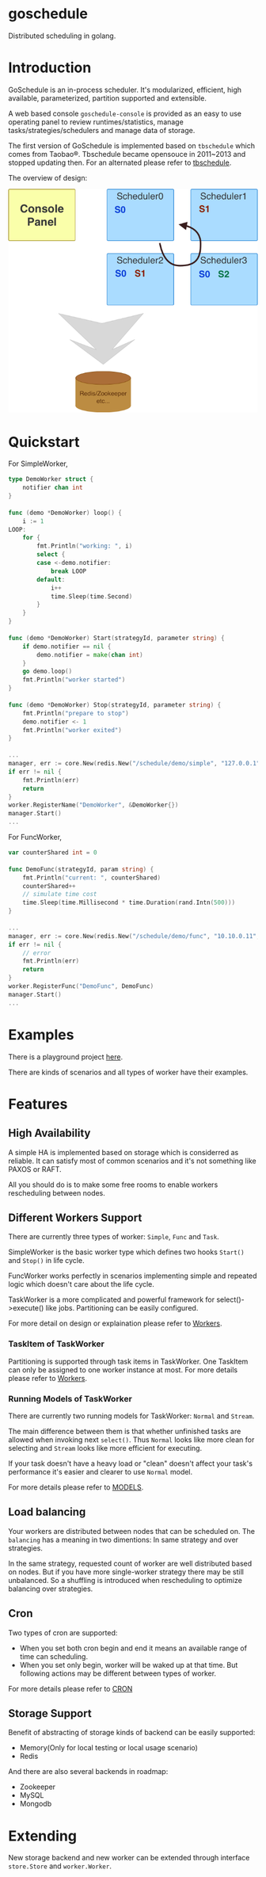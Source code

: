 goschedule
===
Distributed scheduling in golang.

# Introduction

GoSchedule is an in-process scheduler. It's modularized, efficient, high available, parameterized, partition supported and extensible.  

A web based console `goschedule-console` is provided as an easy to use operating panel to review runtimes/statistics, manage tasks/strategies/schedulers and manage data of storage.  

The first version of GoSchedule is implemented based on `tbschedule` which comes from Taobao®. Tbschedule became opensouce in 2011~2013 and stopped updating then. For an alternated please refer to [tbschedule](https://github.com/jasonjoo2010/tbschedule).  

The overview of design:  

![](doc/design.png)  

# Quickstart

For SimpleWorker,

```go
type DemoWorker struct {
	notifier chan int
}

func (demo *DemoWorker) loop() {
	i := 1
LOOP:
	for {
		fmt.Println("working: ", i)
		select {
		case <-demo.notifier:
			break LOOP
		default:
			i++
			time.Sleep(time.Second)
		}
	}
}

func (demo *DemoWorker) Start(strategyId, parameter string) {
	if demo.notifier == nil {
		demo.notifier = make(chan int)
	}
	go demo.loop()
	fmt.Println("worker started")
}

func (demo *DemoWorker) Stop(strategyId, parameter string) {
	fmt.Println("prepare to stop")
	demo.notifier <- 1
	fmt.Println("worker exited")
}

...
manager, err := core.New(redis.New("/schedule/demo/simple", "127.0.0.1", 6379))
if err != nil {
    fmt.Println(err)
    return
}
worker.RegisterName("DemoWorker", &DemoWorker{})
manager.Start()
...
```

For FuncWorker,

```go
var counterShared int = 0

func DemoFunc(strategyId, param string) {
	fmt.Println("current: ", counterShared)
	counterShared++
	// simulate time cost
	time.Sleep(time.Millisecond * time.Duration(rand.Intn(500)))
}

...
manager, err := core.New(redis.New("/schedule/demo/func", "10.10.0.11", 6379))
if err != nil {
    // error
    fmt.Println(err)
    return
}
worker.RegisterFunc("DemoFunc", DemoFunc)
manager.Start()
...
```

# Examples

There is a playground project [here](https://github.com/jasonjoo2010/goschedule-examples).  

There are kinds of scenarios and all types of worker have their examples.

# Features

## High Availability

A simple HA is implemented based on storage which is considerred as reliable. It can satisfy most of common scenarios and it's not something like PAXOS or RAFT.  

All you should do is to make some free rooms to enable workers rescheduling between nodes.  

## Different Workers Support

There are currently three types of worker: `Simple`, `Func` and `Task`.  

SimpleWorker is the basic worker type which defines two hooks `Start()` and `Stop()` in life cycle.  

FuncWorker works perfectly in scenarios implementing simple and repeated logic which doesn't care about the life cycle.  

TaskWorker is a more complicated and powerful framework for select()->execute() like jobs. Partitioning can be easily configured.  

For more detail on design or explaination please refer to [Workers](WORKERS.md).

### TaskItem of TaskWorker

Partitioning is supported through task items in TaskWorker. One TaskItem can only be assigned to one worker instance at most. For more details please refer to [Workers](WORKERS.md).

### Running Models of TaskWorker

There are currently two running models for TaskWorker: `Normal` and `Stream`.  

The main difference between them is that whether unfinished tasks are allowed when invoking next `select()`. Thus `Normal` looks like more clean for selecting and `Stream` looks like more efficient for executing.  

If your task doesn't have a heavy load or "clean" doesn't affect your task's performance it's easier and clearer to use `Normal` model.

For more details please refer to [MODELS](MODELS.md).

## Load balancing

Your workers are distributed between nodes that can be scheduled on. The `balancing` has a meaning in two dimentions: In same strategy and over strategies.   

In the same strategy, requested count of worker are well distributed based on nodes. But if you have more single-worker strategy there may be still unbalanced. So a shuffling is introduced when rescheduling to optimize balancing over strategies.

## Cron

Two types of cron are supported:

* When you set both cron begin and end it means an available range of time can scheduling.
* When you set only begin, worker will be waked up at that time. But following actions may be different between types of worker.

For more details please refer to [CRON](CRON.md)

## Storage Support

Benefit of abstracting of storage kinds of backend can be easily supported:

* Memory(Only for local testing or local usage scenario)
* Redis

And there are also several backends in roadmap:

* Zookeeper
* MySQL
* Mongodb

# Extending

New storage backend and new worker can be extended through interface `store.Store` and `worker.Worker`.